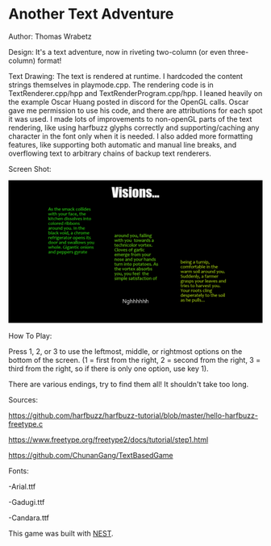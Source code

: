 # Another Text Adventure

Author: Thomas Wrabetz

Design: It's a text adventure, now in riveting two-column (or even three-column) format!

Text Drawing: The text is rendered at runtime. I hardcoded the content strings themselves in playmode.cpp.  The rendering code is in TextRenderer.cpp/hpp and TextRenderProgram.cpp/hpp. I leaned heavily on the example Oscar Huang posted in discord for the OpenGL calls. Oscar gave me permission to use his code, and there are attributions for each spot it was used. I made lots of improvements to non-openGL parts of the text rendering, like using harfbuzz glyphs correctly and supporting/caching any character in the font only when it is needed. I also added more formatting features, like supporting both automatic and manual line breaks, and overflowing text to arbitrary chains of backup text renderers.

Screen Shot:

![Screen Shot](screenshot.png)

How To Play:

Press 1, 2, or 3 to use the leftmost, middle, or rightmost options on the bottom of the screen. (1 = first from the right, 2 = second from the right, 3 = third from the right, so if there is only one option, use key 1).

There are various endings, try to find them all! It shouldn't take too long.

Sources: 

https://github.com/harfbuzz/harfbuzz-tutorial/blob/master/hello-harfbuzz-freetype.c

https://www.freetype.org/freetype2/docs/tutorial/step1.html

https://github.com/ChunanGang/TextBasedGame

Fonts:

-Arial.ttf

-Gadugi.ttf

-Candara.ttf

This game was built with [NEST](NEST.md).

